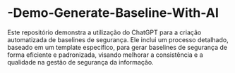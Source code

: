 # -Demo-Generate-Baseline-With-AI
Este repositório demonstra a utilização do ChatGPT para a criação automatizada de baselines de segurança. Ele inclui um processo detalhado, baseado em um template específico, para gerar baselines de segurança de forma eficiente e padronizada, visando melhorar a consistência e a qualidade na gestão de segurança da informação.
